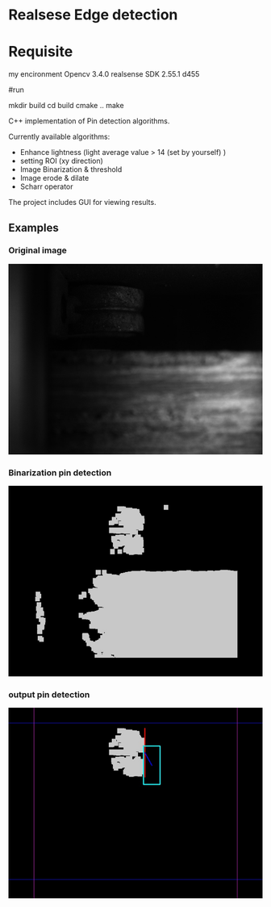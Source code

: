 # Realsese Edge detection

# Requisite
my encironment
Opencv 3.4.0
realsense SDK 2.55.1   d455


#run

mkdir build
cd build
cmake ..
make 

C++ implementation of Pin detection algorithms.

Currently available algorithms:

 - Enhance lightness (light average value > 14 (set by yourself) )
 - setting ROI (xy direction)
 - Image Binarization & threshold 
 - Image erode & dilate
 - Scharr operator

The project includes GUI for viewing results.

## Examples

### Original image

![](result/original_img.jpg)

### Binarization pin detection

![](result/binaryImage1.jpg)

### output pin detection

![](result/output_img.jpg)
